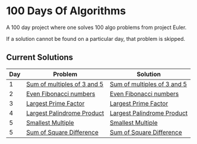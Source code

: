 # 100 Days Of Algorithms

A 100 day project where one solves 100 algo problems from project Euler.

If a solution cannot be found on a particular day, that problem is skipped.

## Current Solutions

| Day | Problem                                                           | Solution                                                     |
| --- | ----------------------------------------------------------------- | ------------------------------------------------------------ |
| 1   | [Sum of multiples of 3 and 5](https://projecteuler.net/problem=1) | [Sum of multiples of 3 and 5](/multiples_of_3_and_5.py)      |
| 2   | [Even Fibonacci numbers](https://projecteuler.net/problem=2)      | [Even Fibonacci numbers](/even_fibonacci_numbers.py)         |
| 3   | [Largest Prime Factor](https://projecteuler.net/problem=3)        | [Largest Prime Factor](/largest_prime_factor.py)             |
| 4   | [Largest Palindrome Product](https://projecteuler.net/problem=4)  | [Largest Palindrome Product](/largest_palindrome_product.py) |
| 5   | [Smallest Multiple](https://projecteuler.net/problem=5)           | [Smallest Multiple](/smallest_multiple.py)                   |
| 5   | [Sum of Square Difference](https://projecteuler.net/problem=6)    | [Sum of Square Difference](/sum_square_difference.py)        |
